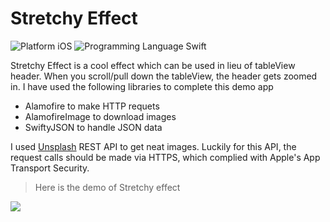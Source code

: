 # Stretchy Effect

![Platform iOS](https://img.shields.io/badge/Platform-iOS-blue.svg) ![Programming Language Swift](https://img.shields.io/badge/Programming_Language-Swift-orange.svg)


Stretchy Effect is a cool effect which can be used in lieu of tableView header. When you scroll/pull down the tableView, the header gets zoomed in. I have used the following libraries to complete this demo app


  - Alamofire to make HTTP requets
  - AlamofireImage to download images
  - SwiftyJSON to handle JSON data

I used [Unsplash](https://unsplash.it/) REST API to get neat images. Luckily for this API, the request calls should be made via HTTPS, which complied with Apple's App Transport Security.



> Here is the demo of Stretchy effect

![](http://giphy.com/gifs/U5sbwbmox1iUw)
